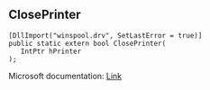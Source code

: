 ## ClosePrinter

```
[DllImport("winspool.drv", SetLastError = true)]
public static extern bool ClosePrinter(
   IntPtr hPrinter
);
```

Microsoft documentation: [Link](https://learn.microsoft.com/en-us/windows/win32/printdocs/closeprinter)
